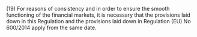 (19) For reasons of consistency and in order to ensure the smooth functioning of the financial markets, it is necessary that the provisions laid down in this Regulation and the provisions laid down in Regulation (EU) No 600/2014 apply from the same date.